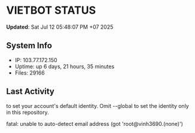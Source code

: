 # VIETBOT STATUS
**Updated**: Sat Jul 12 05:48:07 PM +07 2025

## System Info
- IP: 103.77.172.150
- Uptime: up 6 days, 21 hours, 35 minutes
- Files: 29166

## Last Activity

to set your account's default identity.
Omit --global to set the identity only in this repository.

fatal: unable to auto-detect email address (got 'root@vinh3690.(none)')
